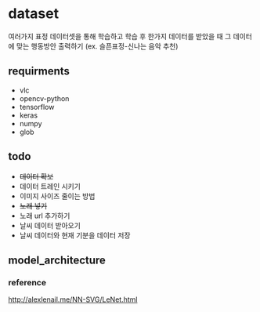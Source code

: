# dataset
여러가지 표정 데이터셋을 통해 학습하고 학습 후 한가지 데이터를 받았을 때 그 데이터에 맞는 행동방안 출력하기 (ex. 슬픈표정-신나는 음악 추천)

## requirments
+ vlc
+ opencv-python
+ tensorflow
+ keras
+ numpy
+ glob

## todo
+ ~~데이터 확보~~
+ 데이터 트레인 시키기
+ 이미지 사이즈 줄이는 방법
+ ~~노래 넣기~~
+ 노래 url 추가하기
+ 날씨 데이터 받아오기
+ 날씨 데이터와 현재 기분을 데이터 저장 

## model_architecture


### reference
http://alexlenail.me/NN-SVG/LeNet.html
